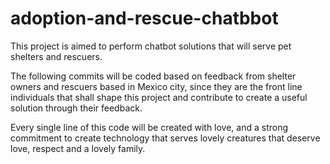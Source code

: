 # adoption-and-rescue-chatbbot

This project is aimed to perform chatbot solutions that will serve pet shelters and rescuers. 

The following commits will be coded based on feedback from shelter owners and rescuers based in Mexico city, since they are the front line individuals that shall shape this project and contribute to create a useful solution through their feedback. 

Every single line of this code will be created with love, and a strong commitment to create technology that serves lovely creatures that deserve love, respect and a lovely family. 


